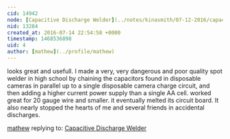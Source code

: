 ```yaml
---
cid: 14942
node: [Capacitive Discharge Welder](../notes/kinasmith/07-12-2016/capacitive-discharge-welder)
nid: 13284
created_at: 2016-07-14 22:54:58 +0000
timestamp: 1468536898
uid: 4
author: [mathew](../profile/mathew)
---
```


looks great and usefull. I made a very, very dangerous and poor quality spot welder in high school by chaining the capacitors found in disposable cameras in parallel up to a single disposable camera charge circuit, and then adding a higher current power supply than a single AA cell. worked great for 20 gauge wire and smaller. it eventually melted its circuit board. It also nearly stopped the hearts of me and several friends in accidental discharges. 

[mathew](../profile/mathew) replying to: [Capacitive Discharge Welder](../notes/kinasmith/07-12-2016/capacitive-discharge-welder)

